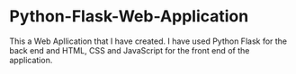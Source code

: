 # Python-Flask-Web-Application
This a Web Apllication that I have created.
I have used Python Flask for the back end and
HTML, CSS and JavaScript for the front end of the application.

